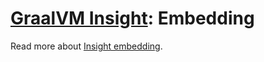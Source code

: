 # [GraalVM Insight](Insight.md): Embedding

Read more about [Insight embedding](Insight-Embedding.md).
